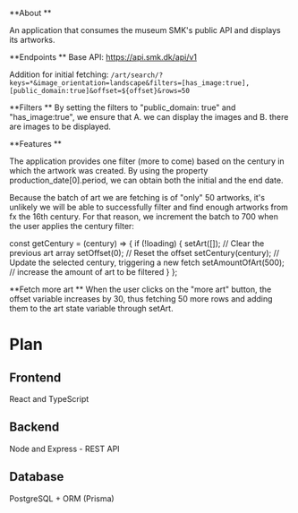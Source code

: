 **About
**

An application that consumes the museum SMK's public API and displays its artworks.

**Endpoints
**
Base API: https://api.smk.dk/api/v1

Addition for initial fetching: `/art/search/?keys=*&image_orientation=landscape&filters=[has_image:true],[public_domain:true]&offset=${offset}&rows=50`

**Filters
**
By setting the filters to "public_domain: true" and "has_image:true", we ensure that A. we can display the images and B. there are images to be displayed.

**Features
**

The application provides one filter (more to come) based on the century in which the artwork was created. By using the property production_date[0].period, 
we can obtain both the initial and the end date.

Because the batch of art we are fetching is of "only" 50 artworks, it's unlikely we will be able to successfully filter and find enough artworks from fx the 16th century. For that reason, we increment the batch to 700 when the user applies the century filter:

const getCentury = (century) => {
        if (!loading) {
            setArt([]);  // Clear the previous art array
            setOffset(0); // Reset the offset
            setCentury(century); // Update the selected century, triggering a new fetch
            setAmountOfArt(500); // increase the amount of art to be filtered
        }
    };

**Fetch more art
**
When the user clicks on the "more art" button, the offset variable increases by 30, thus fetching 50 more rows and adding them to the art state variable through setArt.


# Plan


## Frontend

React and TypeScript

## Backend 

Node and Express - REST API

## Database

PostgreSQL + ORM (Prisma)



